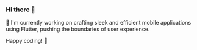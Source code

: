 ### Hi there 👋

🔭 I'm currently working on crafting sleek and efficient mobile applications using Flutter, pushing the boundaries of user experience.

<!-- Welcome to my GitHub repository! I'm Don Arias Agokoli, and this is where I showcase my projects and share my experiences in the world of technology. Feel free to explore, contribute, or reach out if you have any questions or collaborations in mind.

## 💻 Technologies

I'm proficient in a variety of technologies, including but not limited to:
- Programming Languages: Dart, Kotlin, Java, Php
- Frameworks: Flutter, JetPack Compose, Laravel
- Databases: MySQL, MongoDB, Firebase
- Tools: Android Studio, Git, Jira, Bitbucket, Figma, Postman
- Other: WordPress, Node.js, AI

## 📬 Let's Connect!

- LinkedIn: [Don Arias Agokoli](https://www.linkedin.com/in/donarias/)
- Twitter: [Don Arias Agokoli](https://twitter.com/don_gorias)
- Email: [Don Arias Agokoli](mailto:donarias@outlook.fr)

Feel free to reach out for collaboration, questions, or just to say hi! -->

Happy coding! 🚀

<!--
**dongorias/dongorias** is a ✨ _special_ ✨ repository because its `README.md` (this file) appears on your GitHub profile.

Here are some ideas to get you started:

- 🔭 I’m currently working on ...
- 🌱 I’m currently learning ...
- 👯 I’m looking to collaborate on ...
- 🤔 I’m looking for help with ...
- 💬 Ask me about ...
- 📫 How to reach me: ...
- 😄 Pronouns: ...
- ⚡ Fun fact: ...
-->
